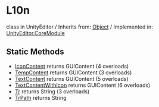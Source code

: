 # L10n
class in UnityEditor
 / Inherits from: <a href="https://docs.unity3d.com/6000.1/Documentation/ScriptReference/Object.html">Object</a> / Implemented in: <a href="https://docs.unity3d.com/6000.1/Documentation/ScriptReference/UnityEditor.CoreModule.html">UnityEditor.CoreModule</a>

## Static Methods
- <a href="https://docs.unity3d.com/6000.1/Documentation/ScriptReference/L10n.IconContent.html">IconContent</a> returns GUIContent (4 overloads)
- <a href="https://docs.unity3d.com/6000.1/Documentation/ScriptReference/L10n.TempContent.html">TempContent</a> returns GUIContent (3 overloads)
- <a href="https://docs.unity3d.com/6000.1/Documentation/ScriptReference/L10n.TextContent.html">TextContent</a> returns GUIContent (5 overloads)
- <a href="https://docs.unity3d.com/6000.1/Documentation/ScriptReference/L10n.TextContentWithIcon.html">TextContentWithIcon</a> returns GUIContent (6 overloads)
- <a href="https://docs.unity3d.com/6000.1/Documentation/ScriptReference/L10n.Tr.html">Tr</a> returns String (3 overloads)
- <a href="https://docs.unity3d.com/6000.1/Documentation/ScriptReference/L10n.TrPath.html">TrPath</a> returns String
